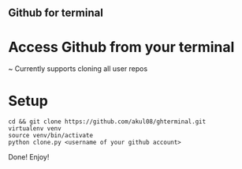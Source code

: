 ## Github for terminal
# Access Github from your terminal

~ Currently supports cloning all user repos

# Setup

	cd && git clone https://github.com/akul08/ghterminal.git
	virtualenv venv
	source venv/bin/activate
	python clone.py <username of your github account>

Done! Enjoy!